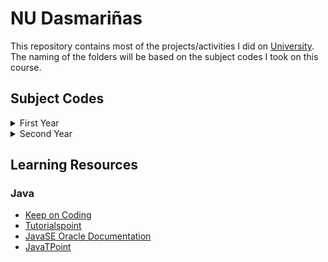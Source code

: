 # NU Dasmariñas

This repository contains most of the projects/activities I did on [University](https://www.facebook.com/NUDasmaPH/). The naming of the folders will be based on the subject codes I took on this course.

## Subject Codes

<details>
<summary>First Year</summary>
<br/>

```
1. CCPRGG1L - Fundamentals of Programming
2. CCPRGG2L - Intermediate Programming
3. CCOBJPGL - Object-Oriented Programming
```

</details>

<details>
<summary>Second Year</summary>
<br/>

```
1. CCDATRCL - Data Structures & Algorithms
2. CCDISTR2 - Discrete Structures 2
2. CTINFMGL - Information Management
```

</details>

## Learning Resources

### Java

- [Keep on Coding](https://www.youtube.com/watch?v=yMkFYxrDL2M&list=PLuVT2Ug8ISOUeumoUczDqraT_EO6qFdWt)
- [Tutorialspoint](https://www.tutorialspoint.com/java/index.htm)
- [JavaSE Oracle Documentation](https://docs.oracle.com/javase/tutorial/)
- [JavaTPoint](https://www.javatpoint.com)
